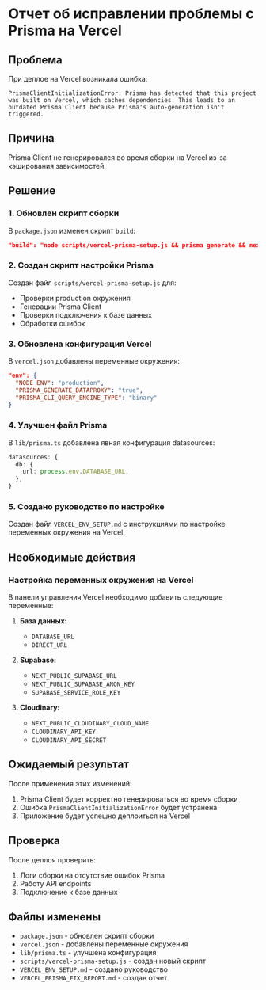 # Отчет об исправлении проблемы с Prisma на Vercel

## Проблема
При деплое на Vercel возникала ошибка:
```
PrismaClientInitializationError: Prisma has detected that this project was built on Vercel, which caches dependencies. This leads to an outdated Prisma Client because Prisma's auto-generation isn't triggered.
```

## Причина
Prisma Client не генерировался во время сборки на Vercel из-за кэширования зависимостей.

## Решение

### 1. Обновлен скрипт сборки
В `package.json` изменен скрипт `build`:
```json
"build": "node scripts/vercel-prisma-setup.js && prisma generate && next build"
```

### 2. Создан скрипт настройки Prisma
Создан файл `scripts/vercel-prisma-setup.js` для:
- Проверки production окружения
- Генерации Prisma Client
- Проверки подключения к базе данных
- Обработки ошибок

### 3. Обновлена конфигурация Vercel
В `vercel.json` добавлены переменные окружения:
```json
"env": {
  "NODE_ENV": "production",
  "PRISMA_GENERATE_DATAPROXY": "true",
  "PRISMA_CLI_QUERY_ENGINE_TYPE": "binary"
}
```

### 4. Улучшен файл Prisma
В `lib/prisma.ts` добавлена явная конфигурация datasources:
```typescript
datasources: {
  db: {
    url: process.env.DATABASE_URL,
  },
}
```

### 5. Создано руководство по настройке
Создан файл `VERCEL_ENV_SETUP.md` с инструкциями по настройке переменных окружения на Vercel.

## Необходимые действия

### Настройка переменных окружения на Vercel
В панели управления Vercel необходимо добавить следующие переменные:

1. **База данных:**
   - `DATABASE_URL`
   - `DIRECT_URL`

2. **Supabase:**
   - `NEXT_PUBLIC_SUPABASE_URL`
   - `NEXT_PUBLIC_SUPABASE_ANON_KEY`
   - `SUPABASE_SERVICE_ROLE_KEY`

3. **Cloudinary:**
   - `NEXT_PUBLIC_CLOUDINARY_CLOUD_NAME`
   - `CLOUDINARY_API_KEY`
   - `CLOUDINARY_API_SECRET`

## Ожидаемый результат
После применения этих изменений:
1. Prisma Client будет корректно генерироваться во время сборки
2. Ошибка `PrismaClientInitializationError` будет устранена
3. Приложение будет успешно деплоиться на Vercel

## Проверка
После деплоя проверить:
1. Логи сборки на отсутствие ошибок Prisma
2. Работу API endpoints
3. Подключение к базе данных

## Файлы изменены
- `package.json` - обновлен скрипт сборки
- `vercel.json` - добавлены переменные окружения
- `lib/prisma.ts` - улучшена конфигурация
- `scripts/vercel-prisma-setup.js` - создан новый скрипт
- `VERCEL_ENV_SETUP.md` - создано руководство
- `VERCEL_PRISMA_FIX_REPORT.md` - создан отчет
